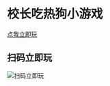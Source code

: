 # 校长吃热狗小游戏

[点我立即玩](https://static.hduzplus.xyz/xz/?from=github)

## 扫码立即玩
![扫码立即玩](https://image.hduzplus.xyz/image/4e5c3cc0-e6dd-4517-ad8d-bec11d8a8e29.png)
